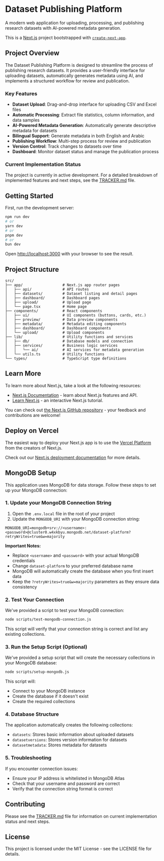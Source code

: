 # Dataset Publishing Platform

A modern web application for uploading, processing, and publishing research datasets with AI-powered metadata generation.

This is a [Next.js](https://nextjs.org) project bootstrapped with [`create-next-app`](https://nextjs.org/docs/app/api-reference/cli/create-next-app).

## Project Overview

The Dataset Publishing Platform is designed to streamline the process of publishing research datasets. It provides a user-friendly interface for uploading datasets, automatically generates metadata using AI, and implements a structured workflow for review and publication.

### Key Features

- **Dataset Upload**: Drag-and-drop interface for uploading CSV and Excel files
- **Automatic Processing**: Extract file statistics, column information, and data samples
- **AI-Powered Metadata Generation**: Automatically generate descriptive metadata for datasets
- **Bilingual Support**: Generate metadata in both English and Arabic
- **Publishing Workflow**: Multi-step process for review and publication
- **Version Control**: Track changes to datasets over time
- **Dashboard**: Monitor dataset status and manage the publication process

### Current Implementation Status

The project is currently in active development. For a detailed breakdown of implemented features and next steps, see the [TRACKER.md](./TRACKER.md) file.

## Getting Started

First, run the development server:

```bash
npm run dev
# or
yarn dev
# or
pnpm dev
# or
bun dev
```

Open [http://localhost:3000](http://localhost:3000) with your browser to see the result.

## Project Structure

```
src/
├── app/                  # Next.js app router pages
│   ├── api/              # API routes
│   ├── datasets/         # Dataset listing and detail pages
│   ├── dashboard/        # Dashboard pages
│   ├── upload/           # Upload page
│   └── page.tsx          # Home page
├── components/           # React components
│   ├── ui/               # UI components (buttons, cards, etc.)
│   ├── preview/          # Data preview components
│   ├── metadata/         # Metadata editing components
│   ├── dashboard/        # Dashboard components
│   └── upload/           # Upload components
├── lib/                  # Utility functions and services
│   ├── db/               # Database models and connection
│   ├── services/         # Business logic services
│   │   └── ai/           # AI services for metadata generation
│   └── utils.ts          # Utility functions
└── types/                # TypeScript type definitions
```

## Learn More

To learn more about Next.js, take a look at the following resources:

- [Next.js Documentation](https://nextjs.org/docs) - learn about Next.js features and API.
- [Learn Next.js](https://nextjs.org/learn) - an interactive Next.js tutorial.

You can check out [the Next.js GitHub repository](https://github.com/vercel/next.js) - your feedback and contributions are welcome!

## Deploy on Vercel

The easiest way to deploy your Next.js app is to use the [Vercel Platform](https://vercel.com/new?utm_medium=default-template&filter=next.js&utm_source=create-next-app&utm_campaign=create-next-app-readme) from the creators of Next.js.

Check out our [Next.js deployment documentation](https://nextjs.org/docs/app/building-your-application/deploying) for more details.

## MongoDB Setup

This application uses MongoDB for data storage. Follow these steps to set up your MongoDB connection:

### 1. Update your MongoDB Connection String

1. Open the `.env.local` file in the root of your project
2. Update the `MONGODB_URI` with your MongoDB connection string:

```
MONGODB_URI=mongodb+srv://<username>:<password>@cluster0.w4xkbyu.mongodb.net/dataset-platform?retryWrites=true&w=majority
```

**Important Notes:**
- Replace `<username>` and `<password>` with your actual MongoDB credentials
- Change `dataset-platform` to your preferred database name
- MongoDB will automatically create the database when you first insert data
- Keep the `?retryWrites=true&w=majority` parameters as they ensure data consistency

### 2. Test Your Connection

We've provided a script to test your MongoDB connection:

```bash
node scripts/test-mongodb-connection.js
```

This script will verify that your connection string is correct and list any existing collections.

### 3. Run the Setup Script (Optional)

We've provided a setup script that will create the necessary collections in your MongoDB database:

```bash
node scripts/setup-mongodb.js
```

This script will:
- Connect to your MongoDB instance
- Create the database if it doesn't exist
- Create the required collections

### 4. Database Structure

The application automatically creates the following collections:

- `datasets`: Stores basic information about uploaded datasets
- `datasetversions`: Stores version information for datasets
- `datasetmetadata`: Stores metadata for datasets

### 5. Troubleshooting

If you encounter connection issues:
- Ensure your IP address is whitelisted in MongoDB Atlas
- Check that your username and password are correct
- Verify that the connection string format is correct

## Contributing

Please see the [TRACKER.md](./TRACKER.md) file for information on current implementation status and next steps.

## License

This project is licensed under the MIT License - see the LICENSE file for details.

